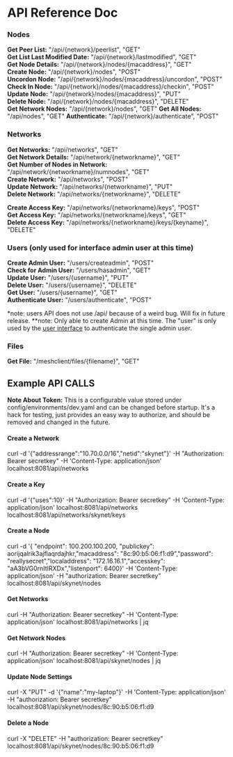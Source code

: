 # API Reference Doc

###  Nodes
**Get Peer List:** "/api/{network}/peerlist", "GET"  
**Get List Last Modified Date:** "/api/{network}/lastmodified", "GET"  
**Get Node Details:** "/api/{network}/nodes/{macaddress}", "GET"  
**Create Node:** "/api/{network}/nodes", "POST"  
**Uncordon Node:** "/api/{network}/nodes/{macaddress}/uncordon", "POST"  
**Check In Node:** "/api/{network}/nodes/{macaddress}/checkin", "POST"  
**Update Node:** "/api/{network}/nodes/{macaddress}", "PUT"  
**Delete Node:** "/api/{network}/nodes/{macaddress}", "DELETE"  
**Get Network Nodes:** "/api/{network}/nodes", "GET" 
**Get All Nodes:** "/api/nodes", "GET"
**Authenticate:** "/api/{network}/authenticate", "POST"

 
### Networks
**Get Networks:** "/api/networks", "GET"  
**Get Network Details:** "/api/network/{networkname}", "GET"  
**Get Number of Nodes in Network:** "/api/network/{networkname}/numnodes", "GET"  
**Create Network:** "/api/networks", "POST"  
**Update Network:** "/api/networks/{networkname}", "PUT"  
**Delete Network:** "/api/networks/{networkname}", "DELETE"  

**Create Access Key:** "/api/networks/{networkname}/keys", "POST"  
**Get Access Key:** "/api/networks/{networkname}/keys", "GET"  
**Delete Access Key:** "/api/networks/{networkname}/keys/{keyname}", "DELETE" 

### Users (only used for interface admin user at this time)
**Create Admin User:** "/users/createadmin", "POST"  
**Check for  Admin User:** "/users/hasadmin", "GET"  
**Update User:** "/users/{username}", "PUT"  
**Delete User:** "/users/{username}", "DELETE"  
**Get User:** "/users/{username}", "GET"  
**Authenticate User:** "/users/authenticate", "POST"  

*note: users API does not use /api/ because of  a weird bug. Will fix in  future release.
**note: Only able to create Admin at this time. The "user" is only used by the [user interface](https://github.com/gravitl/netmaker-ui) to authenticate the  single  admin user.

### Files
**Get File:** "/meshclient/files/{filename}", "GET"  

## Example API CALLS

**Note About Token:** This is a configurable value stored under  config/environments/dev.yaml and can be changed before  startup. It's a hack for testing, just provides an easy way to authorize, and should be removed and changed in the future.

#### Create a Network
curl -d '{"addressrange":"10.70.0.0/16","netid":"skynet"}' -H "Authorization: Bearer secretkey" -H 'Content-Type: application/json' localhost:8081/api/networks

#### Create a Key
curl -d '{"uses":10}' -H "Authorization: Bearer secretkey" -H 'Content-Type: application/json' localhost:8081/api/networks localhost:8081/api/networks/skynet/keys

#### Create a Node
curl  -d  '{ "endpoint": 100.200.100.200, "publickey": aorijqalrik3ajflaqrdajhkr,"macaddress": "8c:90:b5:06:f1:d9","password": "reallysecret","localaddress": "172.16.16.1","accesskey": "aA3bVG0rnItIRXDx","listenport": 6400}' -H 'Content-Type: application/json' -H "authorization: Bearer secretkey" localhost:8081/api/skynet/nodes

#### Get Networks
curl -H "Authorization: Bearer secretkey" -H 'Content-Type: application/json' localhost:8081/api/networks | jq

#### Get Network Nodes
curl -H "Authorization: Bearer secretkey" -H 'Content-Type: application/json' localhost:8081/api/skynet/nodes | jq

#### Update Node Settings
curl -X "PUT" -d '{"name":"my-laptop"}' -H 'Content-Type: application/json' -H "authorization: Bearer secretkey" localhost:8081/api/skynet/nodes/8c:90:b5:06:f1:d9

#### Delete a Node
curl -X "DELETE" -H "authorization: Bearer secretkey" localhost:8081/api/skynet/nodes/8c:90:b5:06:f1:d9


